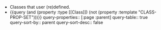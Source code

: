 - Classes that user (re)defined.
- {{query (and (property :type [[Class]]) (not (property :template "CLASS-PROP-SET")))}}
  query-properties:: [:page :parent]
  query-table:: true
  query-sort-by:: parent
  query-sort-desc:: false